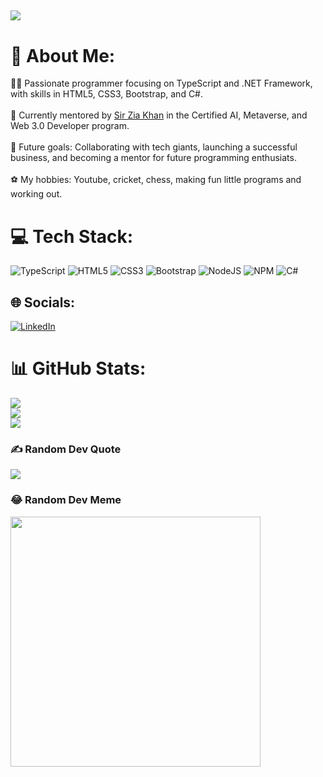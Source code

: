 [![](https://visitcount.itsvg.in/api?id=e-Coder101&icon=5&color=3)](https://visitcount.itsvg.in)
---
# 💫 About Me:
👨‍💻 Passionate programmer focusing on TypeScript and .NET Framework, with skills in HTML5, CSS3, Bootstrap, and C#.<br><br>🚀 Currently mentored by [Sir Zia Khan](https://www.linkedin.com/in/ziaukhan/) in the Certified AI, Metaverse, and Web 3.0 Developer program.<br><br>🎯 Future goals: Collaborating with tech giants, launching a successful business, and becoming a mentor for future programming enthusiats.<br><br>⚽ My hobbies: Youtube, cricket, chess, making fun little programs and working out.


# 💻 Tech Stack:
![TypeScript](https://img.shields.io/badge/typescript-%23007ACC.svg?style=for-the-badge&logo=typescript&logoColor=white) ![HTML5](https://img.shields.io/badge/html5-%23E34F26.svg?style=for-the-badge&logo=html5&logoColor=white) ![CSS3](https://img.shields.io/badge/css3-%231572B6.svg?style=for-the-badge&logo=css3&logoColor=white) ![Bootstrap](https://img.shields.io/badge/bootstrap-%238511FA.svg?style=for-the-badge&logo=bootstrap&logoColor=white) ![NodeJS](https://img.shields.io/badge/node.js-6DA55F?style=for-the-badge&logo=node.js&logoColor=white) ![NPM](https://img.shields.io/badge/NPM-%23CB3837.svg?style=for-the-badge&logo=npm&logoColor=white)  ![C#](https://img.shields.io/badge/c%23-%23239120.svg?style=for-the-badge&logo=csharp&logoColor=white) 

## 🌐 Socials:
[![LinkedIn](https://img.shields.io/badge/LinkedIn-%230077B5.svg?logo=linkedin&logoColor=white)](https://www.linkedin.com/in/ebad-ur-rehman-a18939286/)

# 📊 GitHub Stats:
![](https://github-readme-stats.vercel.app/api?username=e-Coder101&theme=slateorange&hide_border=false&include_all_commits=true&count_private=true)<br/>
![](https://github-readme-streak-stats.herokuapp.com/?user=e-Coder101&theme=slateorange&hide_border=false)<br/>
![](https://github-readme-stats.vercel.app/api/top-langs/?username=e-Coder101&theme=slateorange&hide_border=false&include_all_commits=true&count_private=true&layout=compact)

### ✍️ Random Dev Quote
![](https://quotes-github-readme.vercel.app/api?type=horizontal&theme=merko)



### 😂 Random Dev Meme
<img src='https://randommeme-five.vercel.app/' style="height: 400px;"/>

<!-- Proudly created with GPRM ( https://gprm.itsvg.in ) -->
